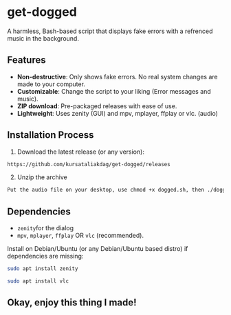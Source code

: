 # get-dogged

A harmless, Bash-based script that displays fake errors with a refrenced music in the background.

## Features
- **Non-destructive**: Only shows fake errors. No real system changes are made to your computer.
- **Customizable**: Change the script to your liking (Error messages and music).
- **ZIP download**: Pre-packaged releases with ease of use.
- **Lightweight**: Uses zenity (GUI) and mpv, mplayer, ffplay or vlc. (audio)

## Installation Process
1. Download the latest release (or any version):
```bash
https://github.com/kursataliakdag/get-dogged/releases
```
2. Unzip the archive
```bash
Put the audio file on your desktop, use chmod +x dogged.sh, then ./dogged.sh
```

## Dependencies
- `zenity`for the dialog
- `mpv`, `mplayer`, `ffplay` OR `vlc` (recommended).

Install on Debian/Ubuntu (or any Debian/Ubuntu based distro) if dependencies are missing:
```bash
sudo apt install zenity
```
```bash
sudo apt install vlc
```

## Okay, enjoy this thing I made!
